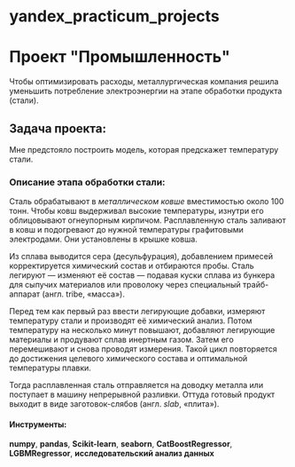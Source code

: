 # yandex_practicum_projects
# Проект "Промышленность"
Чтобы оптимизировать расходы, металлургическая компания решила уменьшить потребление электроэнергии на этапе обработки продукта (стали).

## Задача проекта: 
Мне предстояло построить модель, которая предскажет температуру стали.
 
### Описание этапа обработки стали:
Сталь обрабатывают в *металлическом ковше* вместимостью около 100 тонн. Чтобы ковш выдерживал высокие температуры, изнутри его облицовывают огнеупорным кирпичом. Расплавленную сталь заливают в ковш и подогревают до нужной температуры графитовыми электродами. Они установлены в крышке ковша. 

Из сплава выводится сера (десульфурация), добавлением примесей корректируется химический состав и отбираются пробы. Сталь легируют — изменяют её состав — подавая куски сплава из бункера для сыпучих материалов или проволоку через специальный трайб-аппарат (англ. tribe, «масса»).

Перед тем как первый раз ввести легирующие добавки, измеряют температуру стали и производят её химический анализ. Потом температуру на несколько минут повышают, добавляют легирующие материалы и продувают сплав инертным газом. Затем его перемешивают и снова проводят измерения. Такой цикл повторяется до достижения целевого химического состава и оптимальной температуры плавки.

Тогда расплавленная сталь отправляется на доводку металла или поступает в машину непрерывной разливки. Оттуда готовый продукт выходит в виде заготовок-слябов (англ. *slab*, «плита»).


#### Инструменты:

**numpy**, **pandas**, **Scikit-learn**, **seaborn**, **CatBoostRegressor**, **LGBMRegressor**, **исследовательский анализ данных**


